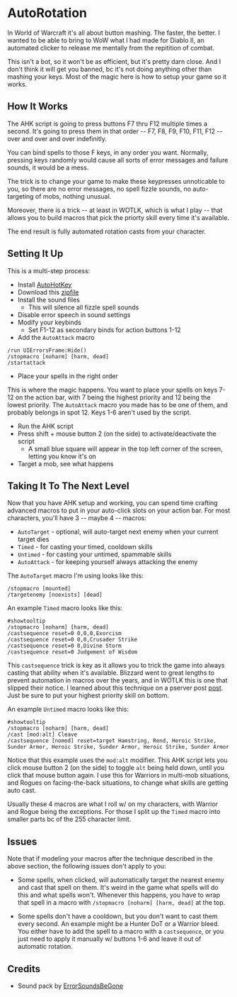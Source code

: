 # AutoRotation

In World of Warcraft it's all about button mashing.  The faster, the better.  I wanted to be able to bring to WoW what I had made for Diablo II, an automated clicker to release me mentally from the repitition of combat.

This isn't a bot, so it won't be as efficient, but it's pretty darn close.  And I don't think it will get you banned, bc it's not doing anything other than mashing your keys.  Most of the magic here is how to setup your game so it works.

## How It Works

The AHK script is going to press buttons F7 thru F12 multiple times a second.  It's going to press them in that order -- F7, F8, F9, F10, F11, F12 -- over and over and over indefinitly.

You can bind spells to those F keys, in any order you want.  Normally, pressing keys randomly would cause all sorts of error messages and failure sounds, it would be a mess.

The trick is to change your game to make these keypresses unnoticable to you, so there are no error messages, no spell fizzle sounds, no auto-targeting of mobs, nothing unusual.

Moreover, there is a trick -- at least in WOTLK, which is what I play -- that allows you to build macros that pick the priorty skill every time it's available.

The end result is fully automated rotation casts from your character.

## Setting It Up

This is a multi-step process:

- Install [AutoHotKey](http://autohotkey.com/)
- Download this [zipfile](https://github.com/whipowill/ahk-autorotation/archive/master.zip)
- Install the sound files
	- This will silence all fizzle spell sounds
- Disable error speech in sound settings
- Modify your keybinds
	- Set F1-12 as secondary binds for action buttons 1-12
- Add the ``AutoAttack`` macro

```
/run UIErrorsFrame:Hide()
/stopmacro [noharm] [harm, dead]
/startattack
```

- Place your spells in the right order

This is where the magic happens.  You want to place your spells on keys 7-12 on the action bar, with 7 being the highest priority and 12 being the lowest priority.  The ``AutoAttack`` macro you made has to be one of them, and probably belongs in spot 12.  Keys 1-6 aren't used by the script.

- Run the AHK script
- Press shift + mouse button 2 (on the side) to activate/deactivate the script
	- A small blue square will appear in the top left corner of the screen, letting you know it's on
- Target a mob, see what happens

## Taking It To The Next Level

Now that you have AHK setup and working, you can spend time crafting advanced macros to put in your auto-click slots on your action bar.  For most characters, you'll have 3 -- maybe 4 -- macros:

- ``AutoTarget`` - optional, will auto-target next enemy when your current target dies
- ``Timed`` - for casting your timed, cooldown skills
- ``Untimed`` - for casting your untimed, spammable skills
- ``AutoAttack`` - for keeping yourself always attacking the enemy

The ``AutoTarget`` macro I'm using looks like this:
```
/stopmacro [mounted]
/targetenemy [noexists] [dead]
```

An example ``Timed`` macro looks like this:
```
#showtooltip
/stopmacro [noharm] [harm, dead]
/castsequence reset=0 0,0,0,Exorcism
/castsequence reset=0 0,0,Crusader Strike
/castsequence reset=0 0,Divine Storm
/castsequence reset=0 Judgement of Wisdom
```

This ``castsequence`` trick is key as it allows you to trick the game into always casting that ability when it's available.  Blizzard went to great lengths to prevent automation in macros over the years, and in WOTLK this is one that slipped their notice.  I learned about this technique on a pserver post [post](https://forum.warmane.com/showthread.php?t=382668&page=4).  Just be sure to put your highest priority skill on bottom.

An example ``Untimed`` macro looks like this:
```
#showtooltip
/stopmacro [noharm] [harm, dead]
/cast [mod:alt] Cleave
/castsequence [nomod] reset=target Hamstring, Rend, Heroic Strike, Sunder Armor, Heroic Strike, Sunder Armor, Heroic Strike, Sunder Armor
```

Notice that this example uses the ``mod:alt`` modifier.  This AHK script lets you click mouse button 2 (on the side) to toggle ``alt`` being held down, until you click that mouse button again.  I use this for Warriors in multi-mob situations, and Rogues on facing-the-back situations, to change what skills are getting auto cast.

Usually these 4 macros are what I roll w/ on my characters, with Warrior and Rogue being the exceptions.  For those I split up the ``Timed`` macro into smaller parts bc of the 255 character limit.

## Issues

Note that if modeling your macros after the technique described in the above section, the following issues don't apply to you:

- Some spells, when clicked, will automatically target the nearest enemy and cast that spell on them.  It's weird in the game what spells will do this and what spells won't.  Whenever this happens, you have to wrap that spell in a macro with ``/stopmacro [noharm] [harm, dead]`` at the top.

- Some spells don't have a cooldown, but you don't want to cast them every second.  An example might be a Hunter DoT or a Warrior bleed.  You either have to add the spell to a macro with a ``castsequence``, or you just need to apply it manually w/ buttons 1-6 and leave it out of automatic rotation.

## Credits

- Sound pack by [ErrorSoundsBeGone](https://www.curseforge.com/wow/addons/project-8021)